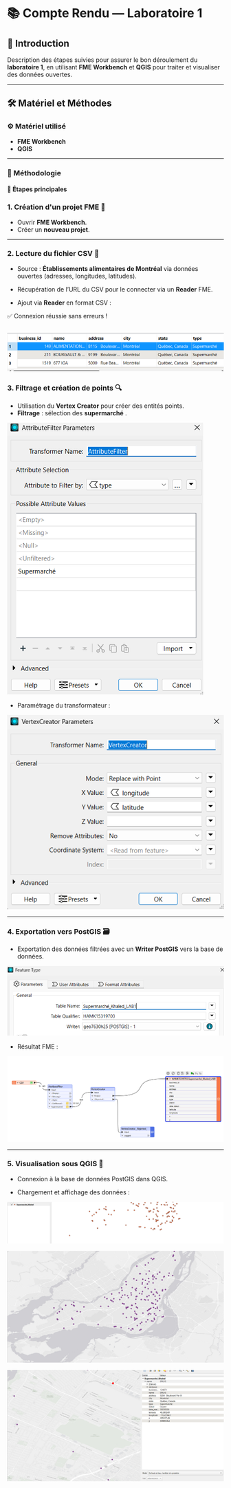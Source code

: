 # 📚 Compte Rendu — Laboratoire 1

## 🚀 Introduction
Description des étapes suivies pour assurer le bon déroulement du **laboratoire 1**, en utilisant **FME Workbench** et **QGIS** pour traiter et visualiser des données ouvertes.

---

## 🛠️ Matériel et Méthodes

### ⚙️ Matériel utilisé
- **FME Workbench**
- **QGIS**

---

### 📅 Méthodologie

#### 📝 Étapes principales

### 1. Création d'un projet FME 📂
- Ouvrir **FME Workbench**.
- Créer un **nouveau projet**.

---

### 2. Lecture du fichier CSV 📖
- Source : **Établissements alimentaires de Montréal** via données ouvertes (adresses, longitudes, latitudes).
- Récupération de l’URL du CSV pour le connecter via un **Reader** FME.

- Ajout via **Reader** en format CSV :

✅ Connexion réussie sans erreurs !

![alt text](image-8.png)
---

### 3. Filtrage et création de points 🔍
- Utilisation du **Vertex Creator** pour créer des entités points.
- **Filtrage** : sélection des **supermarché** .

![alt text](image-1.png)

- Paramétrage du transformateur :

![alt text](image-2.png)

---

### 4. Exportation vers PostGIS 🗃️
- Exportation des données filtrées avec un **Writer PostGIS** vers la base de données.

![alt text](image-3.png)

- Résultat FME :

![alt text](image-4.png)

---

### 5. Visualisation sous QGIS 🎨
- Connexion à la base de données PostGIS dans QGIS.

- Chargement et affichage des données :

![alt text](image-5.png)

![alt text](image-6.png)

![alt text](image-7.png)